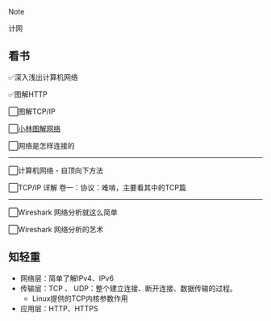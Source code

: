 > [!NOTE]
> 计网

## 看书

✅深入浅出计算机网络

✅图解HTTP

⬜图解TCP/IP

⬜[小林图解网络](https://xiaolincoding.com/network/)

⬜网络是怎样连接的

---

⬜计算机⽹络 - ⾃顶向下⽅法

⬜TCP/IP 详解 卷⼀：协议：难啃，主要看其中的TCP篇

---

⬜Wireshark ⽹络分析就这么简单

⬜Wireshark ⽹络分析的艺术

## 知轻重

- 网络层：简单了解IPv4、IPv6
- 传输层：TCP 、 UDP：整个建立连接、断开连接、数据传输的过程。
  - Linux提供的TCP内核参数作用
- 应用层：HTTP、HTTPS
